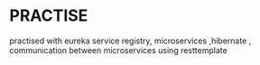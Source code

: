 # PRACTISE
practised with eureka service registry, microservices ,hibernate ,
communication between microservices using resttemplate 


